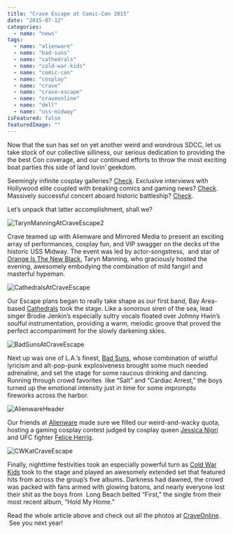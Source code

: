 ```yaml
---
title: "Crave Escape at Comic-Con 2015"
date: "2015-07-12"
categories: 
  - name: "news"
tags: 
  - name: "alienware"
  - name: "bad-suns"
  - name: "cathedrals"
  - name: "cold-war-kids"
  - name: "comic-con"
  - name: "cosplay"
  - name: "crave"
  - name: "crave-escape"
  - name: "craveonline"
  - name: "dell"
  - name: "uss-midway"
isFeatured: false
featuredImage: ""
---
```


Now that the sun has set on yet another weird and wondrous SDCC, let us take stock of our collective silliness, our serious dedication to providing the the best Con coverage, and our continued efforts to throw the most exciting boat parties this side of land lovin’ geekdom.

Seemingly infinite cosplay galleries? [Check](http://www.craveonline.com/tag/comic-con-2015-cosplay). Exclusive interviews with Hollywood elite coupled with breaking comics and gaming news? [Check](http://www.craveonline.com/tag/comic-con). Massively successful concert aboard historic battleship? [Check](http://www.craveonline.com/entertainment/film/articles/873527-escape-comic-con-crave-presents-cold-war-kids-bad-suns-cathedrals).

Let’s unpack that latter accomplishment, shall we?

![TarynManningAtCraveEscape2](http://cdn3-www.craveonline.com/assets/uploads/2015/07/TarynManningAtCraveEscape2.jpg)

Crave teamed up with Alienware and Mirrored Media to present an exciting array of performances, cosplay fun, and VIP swagger on the decks of the historic USS Midway. The event was led by actor-songstress,  and star of [Orange Is The New Black](http://www.craveonline.com/culture/articles/869317-ruby-rose-orange-new-black-star-everyones-talking), Taryn Manning, who graciously hosted the evening, awesomely embodying the combination of mild fangirl and masterful hypeman.

![CathedralsAtCraveEscape](http://cdn1-www.craveonline.com/assets/uploads/2015/07/CathedralsAtCraveEscape.jpg)

Our Escape plans began to really take shape as our first band, Bay Area-based [Cathedrals](http://www.wearecathedrals.com/) took the stage. Like a sonorous siren of the sea, lead singer Brodie Jenkin’s especially sultry vocals floated over Johnny Hwin’s soulful instrumentation, providing a warm, melodic groove that proved the perfect accompaniment for the slowly darkening skies.

![BadSunsAtCraveEscape](http://cdn1-www.craveonline.com/assets/uploads/2015/07/BadSunsAtCraveEscape.jpg)

Next up was one of L.A.’s finest, [Bad Suns](http://badsuns.tumblr.com/), whose combination of wistful lyricism and alt-pop-punk explosiveness brought some much needed adrenaline, and set the stage for some raucous drinking and dancing. Running through crowd favorites  like “Salt” and “Cardiac Arrest,” the boys turned up the emotional intensity just in time for some impromptu fireworks across the harbor.

![AlienwareHeader](http://cdn1-www.craveonline.com/assets/uploads/2015/07/AlienwareHeader.jpg)

Our friends at [Alienware](http://www.alienwarealphatour.com/) made sure we filled our weird-and-wacky quota, hosting a gaming cosplay contest judged by cosplay queen [Jessica Nigri](https://twitter.com/ojessicanigri) and UFC fighter [Felice Herrig](https://twitter.com/feliceherrig).

![CWKatCraveEscape](http://cdn2-www.craveonline.com/assets/uploads/2015/07/CWKatCraveEscape.jpg)

Finally, nighttime festivities took an especially powerful turn as [Cold War Kids](http://www.coldwarkids.com/) took to the stage and played an awesomely extended set that featured hits from across the group’s five albums. Darkness had dawned, the crowd was packed with fans armed with glowing batons, and nearly everyone lost their shit as the boys from  Long Beach belted “First,” the single from their most recent album, “Hold My Home.”

Read the whole article above and check out all the photos at [CraveOnline](http://www.craveonline.com/entertainment/articles/876963-crave-delivers-perfect-comic-con-escape#/slide/1).  See you next year!

